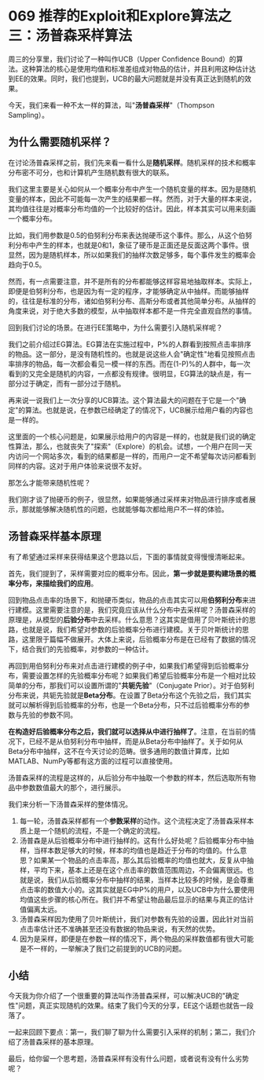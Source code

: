 # 069 推荐的Exploit和Explore算法之三：汤普森采样算法

周三的分享里，我们讨论了一种叫作UCB（Upper Confidence
Bound）的算法。这种算法的核心是使用均值和标准差组成对物品的估计，并且利用这种估计达到EE的效果。同时，我们也提到，UCB的最大问题就是并没有真正达到随机的效果。

今天，我们来看一种不太一样的算法，叫"**汤普森采样**"（Thompson
Sampling）。

## 为什么需要随机采样？

在讨论汤普森采样之前，我们先来看一看什么是**随机采样**。随机采样的技术和概率分布密不可分，也和计算机产生随机数有很大的联系。

我们这里主要是关心如何从一个概率分布中产生一个随机变量的样本。因为是随机变量的样本，因此不可能每一次产生的结果都一样。然而，对于大量的样本来说，其均值往往是对概率分布均值的一个比较好的估计。因此，样本其实可以用来刻画一个概率分布。

比如，我们用参数是0.5的伯努利分布来表达抛硬币这个事件。那么，从这个伯努利分布中产生的样本，也就是0和1，象征了硬币是正面还是反面这两个事件。很显然，因为是随机样本，所以如果我们的抽样次数足够多，每个事件发生的概率会趋向于0.5。

然而，有一点需要注意，并不是所有的分布都能够这样容易地抽取样本。实际上，即便是伯努利分布，也是因为有一定的程序，才能够确定从中抽样。而能够抽样的，往往是标准的分布，诸如伯努利分布、高斯分布或者其他简单分布。从抽样的角度来说，对于绝大多数的模型，从中抽取样本都不是一件完全直观自然的事情。

回到我们讨论的场景。在进行EE策略中，为什么需要引入随机采样呢？

我们之前介绍过EG算法。EG算法在实施过程中，P%的人群看到按照点击率排序的物品。这一部分，是没有随机性的。也就是说这些人会"确定性"地看见按照点击率排序的物品，每一次都会看见一模一样的东西。而在(1-P)%的人群中，每一次看到的又完全是随机的内容，一点都没有规律。很明显，EG算法的缺点是，有一部分过于确定，而有一部分过于随机。

再来说一说我们上一次分享的UCB算法。这个算法最大的问题在于它是一个"确定"的算法。也就是说，在参数已经确定了的情况下，UCB展示给用户看的内容也是一样的。

这里面的一个核心问题是，如果展示给用户的内容是一样的，也就是我们说的确定性算法，那么，也就丧失了"探索"（Explore）的机会。试想，一个用户在同一天内访问一个网站多次，看到的结果都是一样的，而用户一定不希望每次访问都看到同样的内容。这对于用户体验来说很不友好。

那怎么才能带来随机性呢？

我们刚才谈了抛硬币的例子，很显然，如果能够通过采样来对物品进行排序或者展示，那就能够解决随机性的问题，也就能够每次都给用户不一样的体验。

## 汤普森采样基本原理

有了希望通过采样来获得结果这个思路以后，下面的事情就变得慢慢清晰起来。

首先，我们提到了，采样需要对应的概率分布。因此，**第一步就是要构建场景的概率分布，来描绘我们的应用**。

回到物品点击率的场景下，和抛硬币类似，物品的点击其实可以用**伯努利分布**来进行建模。这里需要注意的是，我们究竟应该从什么分布中去采样呢？汤普森采样的原理是，从模型的**后验分布**中去采样。什么意思？这其实是借用了贝叶斯统计的思路，也就是说，我们希望对参数的后验概率分布进行建模。关于贝叶斯统计的思路，这里限于篇幅不做展开。大体上来说，后验概率分布是在已经有了数据的情况下，结合我们的先验概率，对参数的一种估计。

再回到用伯努利分布来对点击进行建模的例子中，如果我们希望得到后验概率分布，需要设置怎样的先验概率分布呢？如果我们希望后验概率分布是一个相对比较简单的分布，那我们可以设置所谓的"**共轭先验**"（Conjugate
Prior）。对于伯努利分布来说，共轭先验就是**Beta分布**。在设置了Beta分布这个先验之后，我们其实就可以解析得到后验概率的分布，也是一个Beta分布，只不过后验概率分布的参数与先验的参数不同。

**在构造好后验概率分布之后，我们就可以选择从中进行抽样了**。注意，在当前的情况下，已经不是从伯努利分布中抽样，而是从Beta分布中抽样了。关于如何从Beta分布中抽样，这不在今天讨论的范畴。很多通用的数值计算库，比如MATLAB、NumPy等都有这方面的过程可以直接使用。

汤普森采样的流程是这样的，从后验分布中抽取一个参数的样本，然后选取所有物品中参数数值最大的那个，进行展示。

我们来分析一下汤普森采样的整体情况。

1.  每一轮，汤普森采样都有一个**参数采样**的动作。这个流程决定了汤普森采样本质上是一个随机的流程，不是一个确定的流程。
2.  汤普森是从后验概率分布中进行抽样的。这有什么好处呢？后验概率分布中抽样，当样本数足够大的时候，样本的均值也是趋近于分布的均值的。什么意思？如果某一个物品的点击率高，那么其后验概率的均值也就大，反复从中抽样，平均下来，基本上还是在这个点击率的数值范围周边，不会偏离很远。也就是说，我们从后验概率分布中抽样的结果，当样本比较多的时候，是会尊重点击率的数值大小的。这其实就是EG中P%的用户，以及UCB中为什么要使用均值这些步骤的核心所在。我们并不希望让物品最后显示的结果与真正的估计值偏离太远。
3.  汤普森采样因为使用了贝叶斯统计，我们对参数有先验的设置，因此针对当前点击率估计还不准确甚至还没有数据的物品来说，有天然的优势。
4.  因为是采样，即便是在参数一样的情况下，两个物品的采样数值都有很大可能是不一样的，一举解决了我们之前提到的UCB的问题。

## 小结

今天我为你介绍了一个很重要的算法叫作汤普森采样，可以解决UCB的"确定性"问题，真正实现随机的效果。结束了我们今天的分享，EE这个话题也就告一段落了。

一起来回顾下要点：第一，我们聊了聊为什么需要引入采样的机制；第二，我们介绍了汤普森采样的基本原理。

最后，给你留一个思考题，汤普森采样有没有什么问题，或者说有没有什么劣势呢？
